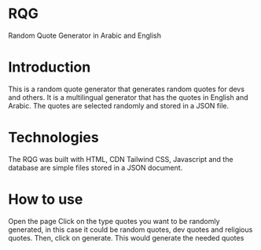 # RQG
Random Quote Generator in Arabic and English
# Introduction 
This is a random quote generator that generates random quotes for devs and others. It is a multilingual generator that has the quotes in English and Arabic. The quotes are selected randomly and stored in a JSON file. 
# Technologies 
The RQG was built with HTML, CDN Tailwind CSS, Javascript and the database are simple files stored in a JSON document.
# How to use 
Open the page 
Click on the type quotes you want to be randomly generated, in this case it could be random quotes, dev quotes and religious quotes.
Then, click on generate. This would generate the needed quotes 
